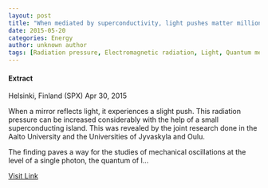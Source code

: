 ```yaml
---
layout: post
title: "When mediated by superconductivity, light pushes matter million times more"
date: 2015-05-20
categories: Energy
author: unknown author
tags: [Radiation pressure, Electromagnetic radiation, Light, Quantum mechanics, Photon, Physics, Laser, Physical phenomena, Physical sciences, Applied and interdisciplinary physics, Mechanics, Materials science, Nature, Chemistry, Condensed matter physics, Physical chemistry, Science]
---
```





#### Extract
>
Helsinki, Finland (SPX) Apr 30, 2015


When a mirror reflects light, it experiences a slight push. This radiation pressure can be increased considerably with the help of a small superconducting island. This was revealed by the joint research done in the Aalto University and the Universities of Jyvaskyla and Oulu. 

The finding paves a way for the studies of mechanical oscillations at the level of a single photon, the quantum of l...



[Visit Link](http://www.solardaily.com/reports/When_mediated_by_superconductivity_light_pushes_matter_million_times_more_999.html)


